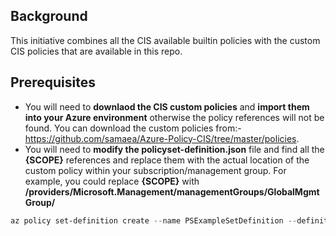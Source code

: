 ## Background
This initiative combines all the CIS available builtin policies with the custom CIS policies that are available in this repo.

## Prerequisites

 - You will need to **downlaod the CIS custom policies** and **import them into your Azure environment** otherwise the policy references will not be found. You can download the custom policies from:- https://github.com/samaea/Azure-Policy-CIS/tree/master/policies.
 - You will need to **modify the policyset-definition.json** file and find all the **{SCOPE}** references and replace them with the actual location of the custom policy within your subscription/management group. For example, you could replace **{SCOPE}** with **/providers/Microsoft.Management/managementGroups/GlobalMgmtGroup/**

```powershell
az policy set-definition create --name PSExampleSetDefinition --definitions '{PATHTOINITIATIVE}\policyset-definition.json' --management-group {MANAGEMENTGROUPNAME}
```
